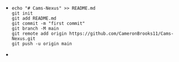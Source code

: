 - ```
  echo "# Cams-Nexus" >> README.md
  git init
  git add README.md
  git commit -m "first commit"
  git branch -M main
  git remote add origin https://github.com/CameronBrooks11/Cams-Nexus.git
  git push -u origin main
  ```
-
